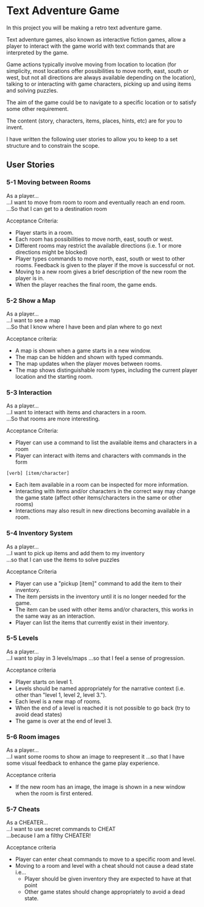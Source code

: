 # Text Adventure Game

In this project you will be making a retro text adventure game.

Text adventure games, also known as interactive fiction games, allow a player to interact with the game world with text commands that are interpreted by the game.

Game actions typically involve moving from location to location (for simplicity, most locations offer possibilities to move north, east, south or west, but not all directions are always available depending on the location), talking to or interacting with game characters, picking up and using items and solving puzzles.

The aim of the game could be to navigate to a specific location or to satisfy some other requirement.

The content (story, characters, items, places, hints, etc) are for you to invent.

I have written the following user stories to allow you to keep to a set structure and to constrain the scope.

## User Stories

### 5-1 Moving between Rooms
As a player...<br>
...I want to move from room to room and eventually reach an end room.<br>
...So that I can get to a destination room

Acceptance Criteria:
 - Player starts in a room.
 - Each room has possibilities to move north, east, south or west.
 - Different rooms may restrict the available directions (i.e. 1 or more directions might be blocked)
 - Player types commands to move north, east, south or west to other rooms. Feedback is given to the player if the move is successful or not.
 - Moving to a new room gives a brief description of the new room the player is in.
 - When the player reaches the final room, the game ends.

### 5-2 Show a Map
As a player...<br>
...I want to see a map<br>
...So that I know where I have been and plan where to go next

Acceptance criteria:
 - A map is shown when a game starts in a new window.
 - The map can be hidden and shown with typed commands.
 - The map updates when the player moves between rooms.
 - The map shows distinguishable room types, including the current player location and the starting room.

### 5-3 Interaction
As a player...<br>
...I want to interact with items and characters in a room.<br>
...So that rooms are more interesting.

Acceptance Criteria:
 - Player can use a command to list the available items and characters in a room
 - Player can interact with items and characters with commands in the form 
 ```
 [verb] [item/character]
 ```
 - Each item available in a room can be inspected for more information.
 - Interacting with items and/or characters in the correct way may change the game state (affect other items/characters in the same or other rooms)
 - Interactions may also result in new directions becoming available in a room.

### 5-4 Inventory System
As a player...<br>
...I want to pick up items and add them to my inventory<br>
...so that I can use the items to solve puzzles

Acceptance Criteria
 - Player can use a "pickup [item]" command to add the item to their inventory.
 - The item persists in the inventory until it is no longer needed for the game.
 - The item can be used with other items and/or characters, this works in the same way as an interaction.
 - Player can list the items that currently exist in their inventory.

### 5-5 Levels
As a player...<br>
...I want to play in 3 levels/maps
...so that I feel a sense of progression.

Acceptance criteria
 - Player starts on level 1.
 - Levels should be named appropriately for the narrative context (i.e. other than "level 1, level 2, level 3.").
 - Each level is a new map of rooms.
 - When the end of a level is reached it is not possible to go back (try to avoid dead states)
 - The game is over at the end of level 3.

### 5-6 Room images
As a player...<br>
...I want some rooms to show an image to reepresent it
...so that I have some visual feedback to enhance the game play experience.

Acceptance criteria
 - If the new room has an image, the image is shown in a new window when the room is first entered.

### 5-7 Cheats
As a CHEATER...<br>
...I want to use secret commands to CHEAT<br>
...because I am a filthy CHEATER!

Acceptance criteria
 - Player can enter cheat commands to move to a specific room and level.
 - Moving to a room and level with a cheat should not cause a dead state i.e...
   - Player should be given inventory they are expected to have at that point
   - Other game states should change appropriately to avoid a dead state.